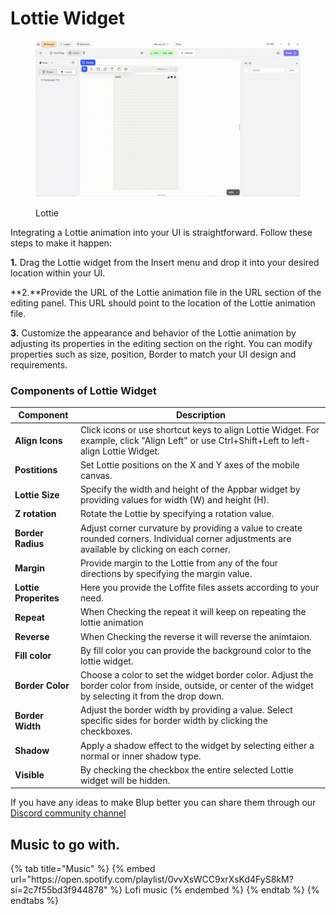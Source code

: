 # Lottie Widget

<figure><img src="../../../.gitbook/assets/lottie-files-ui.gif" alt="Lottie"><figcaption><p>Lottie</p></figcaption></figure>

Integrating a Lottie animation into your UI is straightforward. Follow these steps to make it happen:

**1.** Drag the Lottie widget from the Insert menu and drop it into your desired location within your UI.

**2.**Provide the URL of the Lottie animation file in the URL section of the editing panel. This URL should point to the location of the Lottie animation file.

**3.** Customize the appearance and behavior of the Lottie animation by adjusting its properties in the editing section on the right. You can modify properties such as size, position, Border to match your UI design and requirements.


### Components of Lottie Widget

<table>
  <thead>
    <tr>
      <th>Component</th>
      <th>Description</th>
    </tr>
  </thead>
  <tbody>
    <tr>
      <td><strong>Align Icons</strong></td>
      <td>Click icons or use shortcut keys to align Lottie Widget. For example, click "Align Left" or use Ctrl+Shift+Left to left-align Lottie Widget.</td>
    </tr>
    <tr>
      <td><strong>Postitions</strong></td>
      <td>Set Lottie positions on the X and Y axes of the mobile canvas.</td>
    </tr> 
    <tr>
      <td><strong>Lottie Size</strong></td>
      <td>Specify the width and height of the Appbar widget by providing values for width (W) and height (H).</td>
    </tr> 
    <tr>
      <td><strong>Z rotation</strong></td>
      <td>Rotate the Lottie by specifying a rotation value.</td>
    </tr>
     <tr>
      <td><strong>Border Radius</strong></td>
      <td>Adjust corner curvature by providing a value to create rounded corners. Individual corner adjustments are available by clicking on each corner.</td>
    </tr>
    <tr>
      <td><strong>Margin</strong></td>
      <td>Provide margin to the Lottie from any of the four directions by specifying the margin value.</td>
    </tr>
    <tr>
      <td><strong>Lottie Properites</strong></td>
      <td>Here you provide the Loffite files assets according to your need.</td>
    </tr>
    <tr>
      <td><strong>Repeat</strong></td>
      <td>When Checking the repeat it will keep on repeating the lottie animation</td>
    </tr>
    <tr>
      <td><strong>Reverse</strong></td>
      <td>When Checking the reverse it will reverse the animtaion.</td>
    </tr>
    <tr>
      <td><strong>Fill color</strong></td>
      <td>By fill color you can provide the background color to the lottie widget.</td>
    </tr>
     <tr>
      <td><strong>Border Color</strong></td>
      <td>	Choose a color to set the widget border color. Adjust the border color from inside, outside, or center of the widget by selecting it from the drop down.</td>
    </tr>
    <tr>
      <td><strong>Border Width</strong></td>
      <td>Adjust the border width by providing a value. Select specific sides for border width by clicking the checkboxes.</td>
    </tr>
     <tr>
      <td><strong>Shadow</strong></td>
      <td>Apply a shadow effect to the widget by selecting either a normal or inner shadow type.</td>
    </tr>
    <tr>
      <td><strong>Visible</strong></td>
      <td>By checking the checkbox the entire selected Lottie widget will be hidden.</td>
    </tr>
  </tbody>
</table>


If you have any ideas to make Blup better you can share them through our [Discord community channel ](https://discord.com/channels/940632966093234176/965313562425823303)

## Music to go with.
 
<div class="container">
  {% tab title="Music" %}
  {% embed url="https://open.spotify.com/playlist/0vvXsWCC9xrXsKd4FyS8kM?si=2c7f55bd3f944878" %}
  Lofi music
  {% endembed %}
  {% endtab %}
  {% endtabs %}
</div>
